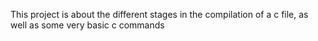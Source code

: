 This project is about the different stages in the compilation of a c file, as well as some very basic c commands
